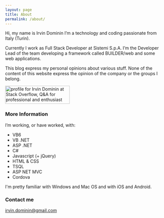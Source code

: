 ```yaml
---
layout: page
title: About
permalink: /about/
---
```


Hi, my name is Irvin Dominin I’m a technology and coding passionate from Italy (Turin).

Currently I work as Full Stack Developer at Sistemi S.p.A. I’m the Developer Lead of the team developing a framework called BUILDER/web and some web applications.

This blog express my personal opinions about various stuff. None of the content of this website express the opinion of the company or the groups I belong.

<a href="https://stackoverflow.com/users/975520/irvin-dominin">
<img src="https://stackoverflow.com/users/flair/975520.png" width="208" height="58" alt="profile for Irvin Dominin at Stack Overflow, Q&amp;A for professional and enthusiast programmers" title="profile for Irvin Dominin at Stack Overflow, Q&amp;A for professional and enthusiast programmers">
</a>

### More Information

I’m working, or have worked, with:

 - VB6
 - VB .NET
 - ASP .NET
 - C#
 - Javascript (+ jQuery)
 - HTML & CSS
 - TSQL
 - ASP NET MVC
 - Cordova

I'm pretty familiar with Windows and Mac OS and with iOS and Android.

### Contact me

[irvin.dominin@gmail.com](mailto:irvin.dominin@gmail.com)